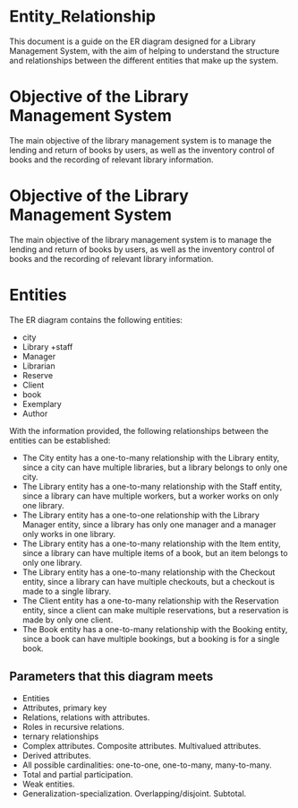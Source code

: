 # Entity_Relationship

This document is a guide on the ER diagram designed for a Library Management System, with the aim of helping to understand the structure and relationships between the different entities that make up the system.

# Objective of the Library Management System

The main objective of the library management system is to manage the lending and return of books by users, as well as the inventory control of books and the recording of relevant library information.
# Objective of the Library Management System

The main objective of the library management system is to manage the lending and return of books by users, as well as the inventory control of books and the recording of relevant library information.

# Entities
The ER diagram contains the following entities:

+ city
+ Library
+staff
+ Manager
+ Librarian
+ Reserve
+ Client
+ book
+ Exemplary
+ Author

With the information provided, the following relationships between the entities can be established:

+ The City entity has a one-to-many relationship with the Library entity, since a city can have multiple libraries, but a library belongs to only one city.
+ The Library entity has a one-to-many relationship with the Staff entity, since a library can have multiple workers, but a worker works on only one library.
+ The Library entity has a one-to-one relationship with the Library Manager entity, since a library has only one manager and a manager only works in one library.
+ The Library entity has a one-to-many relationship with the Item entity, since a library can have multiple items of a book, but an item belongs to only one library.
+ The Library entity has a one-to-many relationship with the Checkout entity, since a library can have multiple checkouts, but a checkout is made to a single library.
+ The Client entity has a one-to-many relationship with the Reservation entity, since a client can make multiple reservations, but a reservation is made by only one client.
+ The Book entity has a one-to-many relationship with the Booking entity, since a book can have multiple bookings, but a booking is for a single book.


## Parameters that this diagram meets



+ Entities
+ Attributes, primary key
+ Relations, relations with attributes.
+ Roles in recursive relations.
+ ternary relationships
+ Complex attributes. Composite attributes. Multivalued attributes.
+ Derived attributes.
+ All possible cardinalities: one-to-one, one-to-many, many-to-many.
+ Total and partial participation.
+ Weak entities.
+ Generalization-specialization. Overlapping/disjoint. Subtotal.
